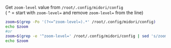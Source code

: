 Get `zoom-level` value from `/root/.config/midori/config`  
( ^ = start with `zoom-level=` and remove `zoom-level=` from the line)

```sh
zoom=$(grep -Po '(?<=^zoom-level=).*' /root/.config/midori/config)
echo $zoom
#or
zoom=$(grep -e '^zoom-level=' /root/.config/midori/config | sed 's/zoom-level=//')
echo $zoom
```
